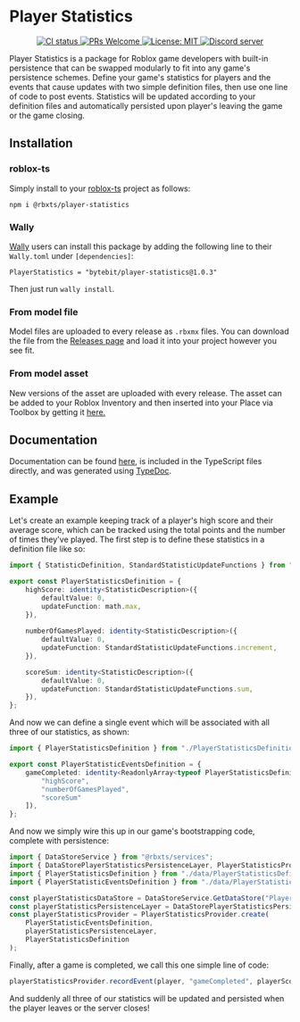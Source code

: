 # Player Statistics
<p align="center">
	<a href="https://github.com/Bytebit-Org/roblox-PlayerStatistics/actions">
        <img src="https://github.com/Bytebit-Org/roblox-PlayerStatistics/workflows/CI/badge.svg" alt="CI status" />
    </a>
	<a href="http://makeapullrequest.com">
		<img src="https://img.shields.io/badge/PRs-welcome-blue.svg" alt="PRs Welcome" />
	</a>
	<a href="https://opensource.org/licenses/MIT">
		<img src="https://img.shields.io/badge/License-MIT-blue.svg" alt="License: MIT" />
	</a>
	<a href="https://discord.gg/QEz3v8y">
		<img src="https://img.shields.io/badge/discord-join-7289DA.svg?logo=discord&longCache=true&style=flat" alt="Discord server" />
	</a>
</p>

Player Statistics is a package for Roblox game developers with built-in persistence that can be swapped modularly to fit into any game's persistence schemes.
Define your game's statistics for players and the events that cause updates with two simple definition files, then use one line of code to post events.
Statistics will be updated according to your definition files and automatically persisted upon player's leaving the game or the game closing.

## Installation
### roblox-ts
Simply install to your [roblox-ts](https://roblox-ts.com/) project as follows:
```
npm i @rbxts/player-statistics
```

### Wally
[Wally](https://github.com/UpliftGames/wally/) users can install this package by adding the following line to their `Wally.toml` under `[dependencies]`:
```
PlayerStatistics = "bytebit/player-statistics@1.0.3"
```

Then just run `wally install`.

### From model file
Model files are uploaded to every release as `.rbxmx` files. You can download the file from the [Releases page](https://github.com/Bytebit-Org/roblox-PlayerStatistics/releases) and load it into your project however you see fit.

### From model asset
New versions of the asset are uploaded with every release. The asset can be added to your Roblox Inventory and then inserted into your Place via Toolbox by getting it [here.](https://www.roblox.com/library/7881304458/Player-Statistics-Package)

## Documentation
Documentation can be found [here](https://github.com/Bytebit-Org/roblox-PlayerStatistics/tree/master/docs), is included in the TypeScript files directly, and was generated using [TypeDoc](https://typedoc.org/).

## Example
Let's create an example keeping track of a player's high score and their average score, which can be tracked using the total points and the number of times they've played. The first step is to define these statistics in a definition file like so:

```ts
import { StatisticDefinition, StandardStatisticUpdateFunctions } from "@rbxts/player-statistics";

export const PlayerStatisticsDefinition = {
    highScore: identity<StatisticDescription>({
        defaultValue: 0,
        updateFunction: math.max,
    }),
    
    numberOfGamesPlayed: identity<StatisticDescription>({
        defaultValue: 0,
        updateFunction: StandardStatisticUpdateFunctions.increment,
    }),

    scoreSum: identity<StatisticDescription>({
        defaultValue: 0,
        updateFunction: StandardStatisticUpdateFunctions.sum,
    }),
};
```

And now we can define a single event which will be associated with all three of our statistics, as shown:

```ts
import { PlayerStatisticsDefinition } from "./PlayerStatisticsDefinition";

export const PlayerStatisticEventsDefinition = {
    gameCompleted: identity<ReadonlyArray<typeof PlayerStatisticsDefinition>>([
        "highScore",
        "numberOfGamesPlayed",
        "scoreSum"
    ]),
};
```

And now we simply wire this up in our game's bootstrapping code, complete with persistence:

```ts
import { DataStoreService } from "@rbxts/services";
import { DataStorePlayerStatisticsPersistenceLayer, PlayerStatisticsProvider } from "@rbxts/player-statistics";
import { PlayerStatisticsDefinition } from "./data/PlayerStatisticsDefinition";
import { PlayerStatisticEventsDefinition } from "./data/PlayerStatisticEventsDefinition";

const playerStatisticsDataStore = DataStoreService.GetDataStore("PlayerStatistics");
const playerStatisticsPersistenceLayer = DataStorePlayerStatisticsPersistenceLayer.create(playerStatisticsDataStore);
const playerStatisticsProvider = PlayerStatisticsProvider.create(
    PlayerStatisticEventsDefinition,
    playerStatisticsPersistenceLayer,
    PlayerStatisticsDefinition
);
```

Finally, after a game is completed, we call this one simple line of code:

```ts
playerStatisticsProvider.recordEvent(player, "gameCompleted", playerScore);
```

And suddenly all three of our statistics will be updated and persisted when the player leaves or the server closes!